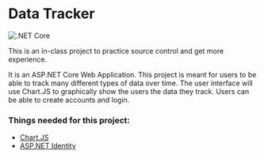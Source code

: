 # Data Tracker
![.NET Core](https://github.com/Reese2596/CPW215-Spring2020-DataTracker/workflows/.NET%20Core/badge.svg)

This is an in-class project to practice source control and get more experience.

It is an ASP.NET Core Web Application. This project is meant for users to be able to track many different types of data over time. 
The user interface will use Chart.JS to graphically show the users the data they track. Users can be able to create accounts and login.

### Things needed for this project:
- [Chart.JS](https://www.chartjs.org/)
- [ASP.NET Identity](https://docs.microsoft.com/en-us/aspnet/identity/overview/getting-started/adding-aspnet-identity-to-an-empty-or-existing-web-forms-project)

